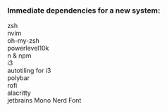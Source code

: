 ### Immediate dependencies for a new system:
zsh <br>
nvim <br>
oh-my-zsh <br>
powerlevel10k <br>
n & npm <br>
i3 <br>
autotiling for i3 <br>
polybar <br>
rofi <br>
alacritty <br>
jetbrains Mono Nerd Font <br>

